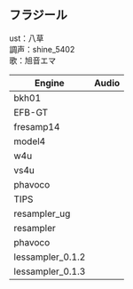 ## フラジール

ust：八草  
調声：shine_5402  
歌：旭音エマ  



| Engine           | Audio                                                        |
| ---------------- | ------------------------------------------------------------ |
| bkh01            | <audio src="/demo/furajiru/bkh01_MP3.mp3" ></audio>          |
| EFB-GT           | <audio src="/demo/furajiru/EFB-GT_MP3.mp3" ></audio>         |
| fresamp14        | <audio src="/demo/furajiru/fresamp14_MP3.mp3" ></audio>      |
| model4           | <audio src="/demo/furajiru/model4_MP3.mp3" ></audio>         |
| w4u              | <audio src="/demo/furajiru/w4u_MP3.mp3" ></audio>            |
| vs4u             | <audio src="/demo/furajiru/vs4u_MP3.mp3" ></audio>           |
| phavoco          | <audio src="/demo/furajiru/phavoco_MP3.mp3" ></audio>        |
| TIPS             | <audio src="/demo/furajiru/TIPS_MP3.mp3" ></audio>           |
| resampler_ug     | <audio src="/demo/furajiru/resampler_ug_MP3.mp3" ></audio>   |
| resampler        | <audio src="/demo/furajiru/resampler_MP3.mp3" ></audio>      |
| phavoco          | <audio src="/demo/furajiru/phavoco_MP3.mp3" ></audio>        |
| lessampler_0.1.2 | <audio src="/demo/furajiru/lessampler_0.1.2_MP3.mp3" ></audio> |
| lessampler_0.1.3 | <audio src="/demo/furajiru/lessampler_0.1.3_MP3.mp3" ></audio> |

